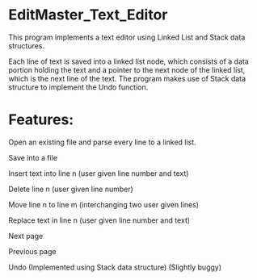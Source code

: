﻿# EditMaster_Text_Editor
 This program implements a text editor using Linked List and Stack data structures.

Each line of text is saved into a linked list node, which consists of a data portion holding the text and a pointer to the next node of the linked list, which is the next line of the text. The program makes use of Stack data structure to implement the Undo function.

# Features:
Open an existing file and parse every line to a linked list.

Save into a file

Insert text into line n (user given line number and text)

Delete line n (user given line number)

Move line n to line m (interchanging two user given lines)

Replace text in line n (user given line number and text)

Next page

Previous page

Undo (Implemented using Stack data structure) (Slightly buggy)
